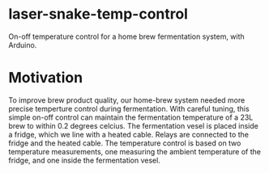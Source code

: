 # laser-snake-temp-control
On-off temperature control for a home brew fermentation system, with Arduino. 

# Motivation
To improve brew product quality, our home-brew system needed more precise temperture control during fermentation. With careful tuning, this simple on-off control can maintain the fermentation temperature of a 23L brew to within 0.2 degrees celcius. The fermentation vesel is placed inside a fridge, which we line with a heated cable. Relays are connected to the fridge and the heated cable. The temperature control is based on two temperature measurements, one measuring the ambient temperature of the fridge, and one inside the fermentation vesel. 
